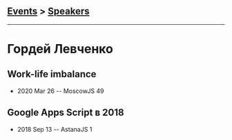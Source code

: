 ## [Events](../README.md) > [Speakers](../speakers.md)
---

# Гордей Левченко

## Work-life imbalance
- 2020 Mar 26 -- MoscowJS 49    
## Google Apps Script в 2018
- 2018 Sep 13 -- AstanaJS 1    
